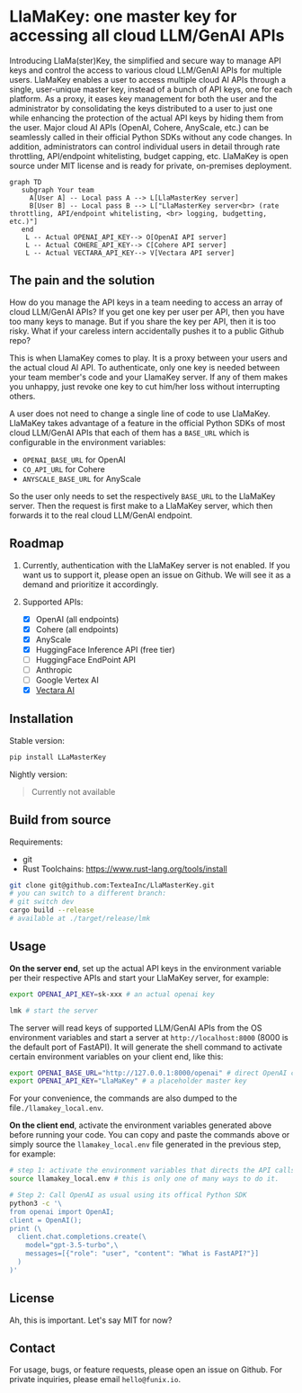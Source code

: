 # LlaMaKey: one master key for accessing all cloud LLM/GenAI APIs

Introducing LlaMa(ster)Key, the simplified and secure way to manage API keys and control the access to various cloud LLM/GenAI APIs for multiple users. LlaMaKey enables a user to access multiple cloud AI APIs through a single, user-unique master key, instead of a bunch of API keys, one for each platform. As a proxy, it eases key management for both the user and the administrator by consolidating the keys distributed to a user to just one while enhancing the protection of the actual API keys by hiding them from the user. Major cloud AI APIs (OpenAI, Cohere, AnyScale, etc.) can be seamlessly called in their official Python SDKs without any code changes. In addition, administrators can control individual users in detail through rate throttling, API/endpoint whitelisting, budget capping, etc. LlaMaKey is open source under MIT license and is ready for private, on-premises deployment.

```mermaid
graph TD
   subgraph Your team
     A[User A] -- Local pass A --> L[LlaMasterKey server]
     B[User B] -- Local pass B --> L["LlaMasterKey server<br> (rate throttling, API/endpoint whitelisting, <br> logging, budgetting, etc.)"]
   end 
    L -- Actual OPENAI_API_KEY--> O[OpenAI API server]
    L -- Actual COHERE_API_KEY--> C[Cohere API server]
    L -- Actual VECTARA_API_KEY--> V[Vectara API server]
```

## The pain and the solution

How do you manage the API keys in a team needing to access an array of cloud LLM/GenAI APIs?
If you get one key per user per API, then you have too many keys to manage.
But if you share the key per API, then it is too risky. What if your careless intern accidentally pushes it to a public Github repo?

This is when LlamaKey comes to play. It is a proxy between your users and the actual cloud AI API. To authenticate, only one key is needed between your team member's code and your LlamaKey server. If any of them makes you unhappy, just revoke one key to cut him/her loss without interrupting others.

A user does not need to change a single line of code to use LlaMaKey. LlaMaKey takes advantage of a feature in the official Python SDKs of most cloud LLM/GenAI APIs that each of them has a `BASE_URL` which is configurable in the environment variables:

* `OPENAI_BASE_URL` for OpenAI
* `CO_API_URL` for Cohere
* `ANYSCALE_BASE_URL` for AnyScale

So the user only needs to set the respectively `BASE_URL` to the LlaMaKey server. Then the request is first make to a LlaMaKey server, which then forwards it to the real cloud LLM/GenAI endpoint.

## Roadmap

1. Currently, authentication with the LlaMaKey server is not enabled. If you want us to support it, please open an issue on Github. We will see it as a demand and prioritize it accordingly.
2. Supported APIs:

   * [x] OpenAI (all endpoints)
   * [x] Cohere (all endpoints)
   * [x] AnyScale
   * [x] HuggingFace Inference API (free tier)
   * [ ] HuggingFace EndPoint API
   * [ ] Anthropic
   * [ ] Google Vertex AI
   * [x] [Vectara AI](https://vectara.com/)

## Installation

Stable version:

```bash
pip install LLaMasterKey
```

Nightly version:

> Currently not available

## Build from source

Requirements:

* git
* Rust Toolchains: <https://www.rust-lang.org/tools/install>

```bash
git clone git@github.com:TexteaInc/LlaMasterKey.git
# you can switch to a different branch:
# git switch dev
cargo build --release
# available at ./target/release/lmk
```

## Usage

**On the server end**, set up the actual API keys in the environment variable per their respective APIs and start your LlaMaKey server, for example:

```bash
export OPENAI_API_KEY=sk-xxx # an actual openai key

lmk # start the server
```

The server will read keys of supported LLM/GenAI APIs from the OS environment variables and start a server at `http://localhost:8000` (8000 is the default port of FastAPI). It will generate the shell command to activate certain environment variables on your client end, like this:

```bash
export OPENAI_BASE_URL="http://127.0.0.1:8000/openai" # direct OpenAI calls to the LlaMaKey server
export OPENAI_API_KEY="LlaMaKey" # a placeholder master key
```

For your convenience, the commands are also dumped to the file`./llamakey_local.env`.

**On the client end**, activate the environment variables generated above before running your code. You can copy and paste the commands above or simply source the `llamakey_local.env` file generated in the previous step, for example:

```bash
# step 1: activate the environment variables that directs the API calls to the LlaMaKey server
source llamakey_local.env # this is only one of many ways to do it.

# Step 2: Call OpenAI as usual using its offical Python SDK
python3 -c '\
from openai import OpenAI;
client = OpenAI();
print (\
  client.chat.completions.create(\
    model="gpt-3.5-turbo",\
    messages=[{"role": "user", "content": "What is FastAPI?"}]
  )
)'
```

## License

Ah, this is important. Let's say MIT for now?

## Contact

For usage, bugs, or feature requests, please open an issue on Github. For private inquiries, please email `hello@funix.io`.
